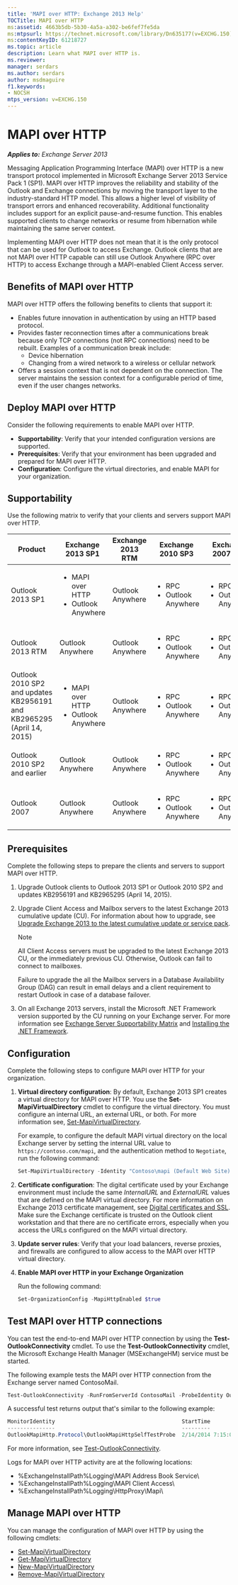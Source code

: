 ```yaml
---
title: 'MAPI over HTTP: Exchange 2013 Help'
TOCTitle: MAPI over HTTP
ms:assetid: 4663b5db-5b30-4a5a-a302-be6fef7fe5da
ms:mtpsurl: https://technet.microsoft.com/library/Dn635177(v=EXCHG.150)
ms:contentKeyID: 61218727
ms.topic: article
description: Learn what MAPI over HTTP is.
ms.reviewer: 
manager: serdars
ms.author: serdars
author: msdmaguire
f1.keywords:
- NOCSH
mtps_version: v=EXCHG.150
---
```


# MAPI over HTTP

_**Applies to:** Exchange Server 2013_

Messaging Application Programming Interface (MAPI) over HTTP is a new transport protocol implemented in Microsoft Exchange Server 2013 Service Pack 1 (SP1). MAPI over HTTP improves the reliability and stability of the Outlook and Exchange connections by moving the transport layer to the industry-standard HTTP model. This allows a higher level of visibility of transport errors and enhanced recoverability. Additional functionality includes support for an explicit pause-and-resume function. This enables supported clients to change networks or resume from hibernation while maintaining the same server context.

Implementing MAPI over HTTP does not mean that it is the only protocol that can be used for Outlook to access Exchange. Outlook clients that are not MAPI over HTTP capable can still use Outlook Anywhere (RPC over HTTP) to access Exchange through a MAPI-enabled Client Access server.

## Benefits of MAPI over HTTP

MAPI over HTTP offers the following benefits to clients that support it:

- Enables future innovation in authentication by using an HTTP based protocol.
- Provides faster reconnection times after a communications break because only TCP connections (not RPC connections) need to be rebuilt. Examples of a communication break include:
  - Device hibernation
  - Changing from a wired network to a wireless or cellular network
- Offers a session context that is not dependent on the connection. The server maintains the session context for a configurable period of time, even if the user changes networks.

## Deploy MAPI over HTTP

Consider the following requirements to enable MAPI over HTTP.

- **Supportability**: Verify that your intended configuration versions are supported.
- **Prerequisites**: Verify that your environment has been upgraded and prepared for MAPI over HTTP.
- **Configuration**: Configure the virtual directories, and enable MAPI for your organization.

## Supportability

Use the following matrix to verify that your clients and servers support MAPI over HTTP.

|Product|Exchange 2013 SP1|Exchange 2013 RTM|Exchange 2010 SP3|Exchange 2007 SP3|
|---|---|---|---|---|
|Outlook 2013 SP1|<ul><li>MAPI over HTTP</li><li>Outlook Anywhere</li></ul>|Outlook Anywhere|<ul><li>RPC</li><li>Outlook Anywhere</li></ul>|<ul><li>RPC</li><li>Outlook Anywhere</li></ul>|
|Outlook 2013 RTM|Outlook Anywhere|Outlook Anywhere|<ul><li>RPC</li><li>Outlook Anywhere</li></ul>|<ul><li>RPC</li><li>Outlook Anywhere</li></ul>|
|Outlook 2010 SP2 and updates KB2956191 and KB2965295 (April 14, 2015)|<ul><li>MAPI over HTTP<span></span></li><li>Outlook Anywhere</li></ul>|Outlook Anywhere|<ul><li>RPC</li><li>Outlook Anywhere</li></ul>|<ul><li>RPC</li><li>Outlook Anywhere</li></ul>|
|Outlook 2010 SP2 and earlier|Outlook Anywhere|Outlook Anywhere|<ul><li>RPC</li><li>Outlook Anywhere</li></ul>|<ul><li>RPC</li><li>Outlook Anywhere</li></ul>|
|Outlook 2007|Outlook Anywhere|Outlook Anywhere|<ul><li>RPC</li><li>Outlook Anywhere</li></ul>|<ul><li>RPC</li><li>Outlook Anywhere</li></ul>|

## Prerequisites

Complete the following steps to prepare the clients and servers to support MAPI over HTTP.

1. Upgrade Outlook clients to Outlook 2013 SP1 or Outlook 2010 SP2 and updates KB2956191 and KB2965295 (April 14, 2015).

2. Upgrade Client Access and Mailbox servers to the latest Exchange 2013 cumulative update (CU). For information about how to upgrade, see [Upgrade Exchange 2013 to the latest cumulative update or service pack](upgrade-exchange-2013-to-the-latest-cumulative-update-or-service-pack-exchange-2013-help.md).

   > [!NOTE]
   > All Client Access servers must be upgraded to the latest Exchange 2013 CU, or the immediately previous CU. Otherwise, Outlook can fail to connect to mailboxes.
   >
   > Failure to upgrade the all the Mailbox servers in a Database Availability Group (DAG) can result in email delays and a client requirement to restart Outlook in case of a database failover.

3. On all Exchange 2013 servers, install the Microsoft .NET Framework version supported by the CU running on your Exchange server. For more information see [Exchange Server Supportability Matrix](../ExchangeServer/plan-and-deploy/supportability-matrix.md) and [Installing the .NET Framework](https://www.microsoft.com/download/details.aspx?id=42642).

## Configuration

Complete the following steps to configure MAPI over HTTP for your organization.

1. **Virtual directory configuration**: By default, Exchange 2013 SP1 creates a virtual directory for MAPI over HTTP. You use the **Set-MapiVirtualDirectory** cmdlet to configure the virtual directory. You must configure an internal URL, an external URL, or both. For more information see, [Set-MapiVirtualDirectory](/powershell/module/exchange/Set-MapiVirtualDirectory).

   For example, to configure the default MAPI virtual directory on the local Exchange server by setting the internal URL value to `https://contoso.com/mapi`, and the authentication method to `Negotiate`, run the following command:

   ```powershell
   Set-MapiVirtualDirectory -Identity "Contoso\mapi (Default Web Site)" -InternalUrl https://Contoso.com/mapi -IISAuthenticationMethods Negotiate
   ```

2. **Certificate configuration**: The digital certificate used by your Exchange environment must include the same _InternalURL_ and _ExternalURL_ values that are defined on the MAPI virtual directory. For more information on Exchange 2013 certificate management, see [Digital certificates and SSL](digital-certificates-and-ssl-exchange-2013-help.md). Make sure the Exchange certificate is trusted on the Outlook client workstation and that there are no certificate errors, especially when you access the URLs configured on the MAPI virtual directory.

3. **Update server rules**: Verify that your load balancers, reverse proxies, and firewalls are configured to allow access to the MAPI over HTTP virtual directory.

4. **Enable MAPI over HTTP in your Exchange Organization**

   Run the following command:

   ```powershell
   Set-OrganizationConfig -MapiHttpEnabled $true
   ```

## Test MAPI over HTTP connections

You can test the end-to-end MAPI over HTTP connection by using the **Test-OutlookConnectivity** cmdlet. To use the **Test-OutlookConnectivity** cmdlet, the Microsoft Exchange Health Manager (MSExchangeHM) service must be started.

The following example tests the MAPI over HTTP connection from the Exchange server named ContosoMail.

```powershell
Test-OutlookConnectivity -RunFromServerId ContosoMail -ProbeIdentity OutlookMapiHttpSelfTestProbe
```

A successful test returns output that's similar to the following example:

```powershell
MonitorIdentity                                        StartTime              EndTime                Result      Error     Exception
---------------                                        ---------              -------                ------      -----     ---------
OutlookMapiHttp.Protocol\OutlookMapiHttpSelfTestProbe  2/14/2014 7:15:00 AM   2/14/2014 7:15:10 AM   Succeeded
```

For more information, see [Test-OutlookConnectivity](/powershell/module/exchange/Test-OutlookConnectivity).

Logs for MAPI over HTTP activity are at the following locations:

- %ExchangeInstallPath%Logging\\MAPI Address Book Service\\
- %ExchangeInstallPath%Logging\\MAPI Client Access\\
- %ExchangeInstallPath%Logging\\HttpProxy\\Mapi\\

## Manage MAPI over HTTP

You can manage the configuration of MAPI over HTTP by using the following cmdlets:

- [Set-MapiVirtualDirectory](/powershell/module/exchange/Set-MapiVirtualDirectory)
- [Get-MapiVirtualDirectory](/powershell/module/exchange/Get-MapiVirtualDirectory)
- [New-MapiVirtualDirectory](/powershell/module/exchange/New-MapiVirtualDirectory)
- [Remove-MapiVirtualDirectory](/powershell/module/exchange/Remove-MapiVirtualDirectory)
